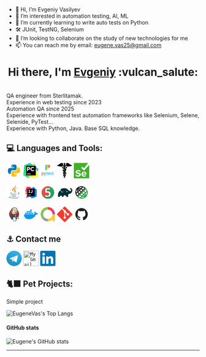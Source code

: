- 👋 Hi, I’m Evgeniy Vasilyev
- 👀 I’m interested in automation testing, AI, ML
- 🌱 I’m currently learning to write auto tests on Python
- 🛠 JUnit, TestNG, Selenium
- 💞️ I’m looking to collaborate on the study of new technologies for me
- 📫 You can reach me by email: eugene.vas25@gmail.com

<!---
eugenevas/eugenevas is a ✨ special ✨ repository because its `README.md` (this file) appears on your GitHub profile.
You can click the Preview link to take a look at your changes.
--->



<h1 align="center">Hi there, I'm <a href="https://github.com/eugenevas" target="_blank">Evgeniy</a> :vulcan_salute: </h1>
<br>QA engineer from Sterlitamak. 
<br>Experience in web testing since 2023
<br>Automation QA since 2025
<br>Experience with frontend test automation frameworks like Selenium, Selene, Selenide, PyTest...
<br>Experience with Python, Java. Base SQL knowledge.

            


## :computer:  Languages and Tools:
<code><img src="images/logo/python.svg" width="40" height="40"  alt="eugenevas" title="PyCharm"></code>
<code><img src="images/logo/pycharm.png" width="40" height="40"  alt="eugenevas" title="PyCharm"></code>
<code><img src="images/logo/pytest.png" width="40" height="40"  alt="eugenevas" title="PyTest"></code>
<code><img src="images/logo/request.png" width="40" height="40"  alt="eugenevas" title="Request"></code>
<code><img src="images/logo/selenium.png" width="40" height="40"  alt="eugenevas" title="Selenium"></code>


<code><img src="images/logo/Java.svg" width="40" height="40"  alt="eugenevas" title="Java"></code>
<code><img src="images/logo/Idea.svg" width="40" height="40"  alt="eugenevas" title="IJ IDEA"></code>
<code><img src="images/logo/Junit5.svg" width="40" height="40" alt="eugenevas" title="JUnit 5"></code>
<code><img src="images/logo/Gradle.svg" width="40" height="40"  alt="eugenevas" title="Gradle"></code>
<code><img src="images/logo/RestAssured.svg" width="40" height="40"  alt="eugenevas" title="Rest-Assured"></code>


<code><img src="images/logo/Jenkins.svg" width="40" height="40"  alt="eugenevas" title="Jenkins"></code>
<code><img src="images/logo/docker.png" width="40" height="40"  alt="eugenevas" title="Docker"></code>
<code><img src="images/logo/Allure_new.png" width="40" height="40"  alt="eugenevas" title="Allure Report"></code>
<code><img src="images/logo/Git.svg" width="40" height="40" alt="Git" title="Git"></code>
<code><img src="images/logo/GitHub.svg" width="40" height="40"  alt="eugenevas" title="Github"></code>
      
<!--
<code></code> 
<code></code> 
<a href="https://qameta.io/"><img src="images/logo/Allure_TO.svg" width="50" height="50"  alt="olgakos" title="AllureTestOps"></a>
<a href="https://habr.com/ru/post/438870/"><img src="images/logo/Lombok.svg" width="50" height="50"  alt="olgakos" title="Lombok"></a>  
<a href="https://www.atlassian.com/ru/software/jira"><img src="images/logo/Jira.svg" width="50" height="50"  alt="olgakos" title="Jira"></a>
-->
</p>

<!--  Contacts section -->
## :anchor: Contact me 
<code><a href="https://t.me/eugene_vas"><img src="images/logo/Telegram.svg" width="40" height="40" title="My Telegram"></a></code>
<code><a href="mailto:eugene.vas25@gmail.com" target="blank"><img src="images/logo/Gmail.svg" height="40" width="40" title="My Gmail"></a></code>
<code><a href="https://www.linkedin.com/in/" target="blank"><img src="images/logo/linkedin.png" height="40" width="40" title="My Linkedin"></a></code> 

 <!--   
<table valign="top"><tr>   
<td>
<b>Тестовые фреймворки:</b>
<br>- Selenide (Python) (50%) 
<br>- Selenium WebDriver (Java) (20%)
</td>   
<td  valign="top">
<b>Средства визуализации результатов тестирования: </b>
<br>- Allure 
<br>- Telegram Bot
</td>    
<td> 
<b>Version Control: </b>
<br>- Git + GitHub (80%) 
</td>
</tr><tr>
<td>
<b>Библиотеки для тестирования:</b>
<br>- Pytest (Python)
<br>- Requests (Python)
<br>- JUnit5 (Java)
<br>- Rest-Assured
</td>
       
<td>
<b>Системы багтрекинга:</b>
<br>- Redmine
<br>- Jira
</td>  
<td>
<b>Удаленный запуск</b>
<br>- Jenkins 
<br>- BrowserStack
</td>
</tr><tr>
<td>
<b>Сборщики проектов:</b>
<br>- Gradle (80%)
<br>- Maven (20%)
</td>  
<td>
<b>Databases:</b>
<br>- Microsoft SQL Server
<br>
</td>    
<td>
<b>Дополнительно:</b>
<br>- Postman
</td>
</tr></table>
-->


## :black_cat: Pet Projects:
Simple project




<!--
[![Email](images/logo/GmailIcon.png)](mailto:qaxxx@gmail.com)
<a href="https://t.me/xxx" target="blank"><img align="center" src="https://www.vectorlogo.zone/logos/telegram/telegram-icon.svg" alt="Olga Kos" height="50" width="50" /></a>
<a><img width="53%" align="center" title="Profile" alt="Eugene's Profile" src="https://github-stats-alpha.vercel.app/api/?username=olgakos&cc=FFFFFF&tc=00b887&ic=b8722b&bc=FFFFFF"></a> 
![](https://github-profile-summary-cards.vercel.app/api/cards/profile-details?username=olgakos&theme=vue)
## :anchor: Contacts
  ![Telegram](https://img.shields.io/badge/Telegram-2CA5E0?style=for-the-badge&logo=telegram&logoColor=white)
  ![Facebook](https://img.shields.io/badge/Facebook-%231877F2.svg?style=for-the-badge&logo=Facebook&logoColor=white)
--> 

<!--  Widgets section -->
![EugeneVas's Top Langs](http://github-profile-summary-cards.vercel.app/api/cards/repos-per-language?username=olgakos&theme=vue) 


#### GitHub stats
![Eugene's GitHub stats](http://github-profile-summary-cards.vercel.app/api/cards/stats?username=olgakos&theme=vue)


<!--
[![Top Langs](https://github-readme-stats.vercel.app/api/top-langs/?username=eugenevas&layout=compact)](https://github.com/anuraghazra/github-readme-stats)
-->
       
------------------

